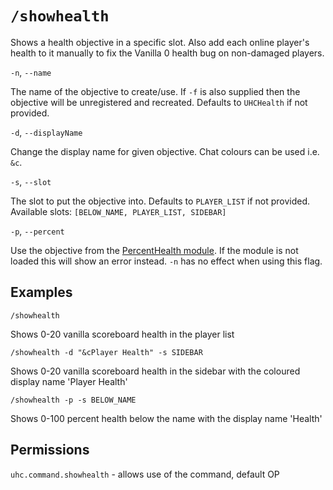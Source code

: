 # `/showhealth`

Shows a health objective in a specific slot. Also add each online player's health to it manually to
fix the Vanilla 0 health bug on non-damaged players.

`-n`, `--name` 

The name of the objective to create/use. If `-f` is also supplied then the objective will
be unregistered and recreated. Defaults to `UHCHealth` if not provided.

`-d`, `--displayName`

Change the display name for given objective. Chat colours can be used i.e. `&c`.

`-s`, `--slot`

The slot to put the objective into. Defaults to `PLAYER_LIST` if not provided. Available slots:
`[BELOW_NAME, PLAYER_LIST, SIDEBAR]`

`-p`, `--percent`

Use the objective from the [PercentHealth module](../modules/PercentHealth.md). If the module is not
loaded this will show an error instead. `-n` has no effect when using this flag.

## Examples

`/showhealth`

Shows 0-20 vanilla scoreboard health in the player list

`/showhealth -d "&cPlayer Health" -s SIDEBAR`

Shows 0-20 vanilla scoreboard health in the sidebar with the coloured display name 'Player Health'

`/showhealth -p -s BELOW_NAME`

Shows 0-100 percent health below the name with the display name 'Health'

## Permissions

`uhc.command.showhealth` - allows use of the command, default OP